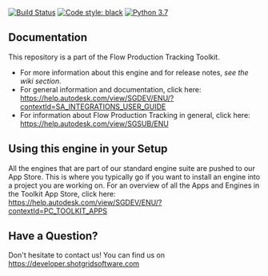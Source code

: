 [![Build Status](https://dev.azure.com/shotgun-ecosystem/Toolkit/_apis/build/status/Engines/tk-vred?branchName=master)](https://dev.azure.com/shotgun-ecosystem/Toolkit/_build/latest?definitionId=56&branchName=master)
[![Code style: black](https://img.shields.io/badge/code%20style-black-000000.svg)](https://github.com/psf/black)
[![Python 3.7](https://img.shields.io/badge/python-3.7-blue.svg)](https://www.python.org/)

## Documentation

This repository is a part of the Flow Production Tracking Toolkit.

- For more information about this engine and for release notes, *see the wiki section*.
- For general information and documentation, click here: https://help.autodesk.com/view/SGDEV/ENU/?contextId=SA_INTEGRATIONS_USER_GUIDE
- For information about Flow Production Tracking in general, click here: https://help.autodesk.com/view/SGSUB/ENU

## Using this engine in your Setup

All the engines that are part of our standard engine suite are pushed to our App Store.
This is where you typically go if you want to install an engine into a project you are
working on. For an overview of all the Apps and Engines in the Toolkit App Store,
click here: https://help.autodesk.com/view/SGDEV/ENU/?contextId=PC_TOOLKIT_APPS

## Have a Question?

Don't hesitate to contact us! You can find us on https://developer.shotgridsoftware.com
